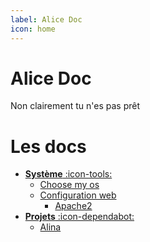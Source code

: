 ```yaml
---
label: Alice Doc
icon: home
---
```

# Alice Doc
Non clairement tu n'es pas prêt

# Les docs
- [**Système** :icon-tools:]()
    - [Choose my os](/Systeme/os)
    - [Configuration web](/Systeme/web/)
        - [Apache2](/Systeme/web/apache/)
- [**Projets** :icon-dependabot:]()
    - [Alina](/Projets/Alina)
